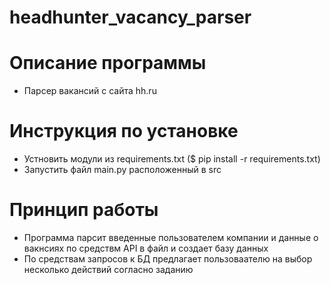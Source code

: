 # headhunter_vacancy_parser
# Описание программы
- Парсер вакансий с сайта hh.ru

# Инструкция по установке
- Устновить модули из requirements.txt ($ pip install -r requirements.txt)
- Запустить файл main.py расположенный в src
  
# Принцип работы
- Программа парсит введенные пользователем компании и данные о вакнсиях по средствм API в файл и создает базу данных
- По средствам запросов к БД предлагает пользоваателю на выбор несколько действий согласно заданию
  
